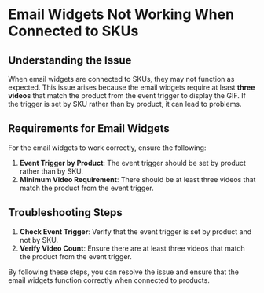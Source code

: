 # Email Widgets Not Working When Connected to SKUs

## Understanding the Issue

When email widgets are connected to SKUs, they may not function as expected. This issue arises because the email widgets require at least **three videos** that match the product from the event trigger to display the GIF. If the trigger is set by SKU rather than by product, it can lead to problems.

## Requirements for Email Widgets

For the email widgets to work correctly, ensure the following:

1. **Event Trigger by Product**: The event trigger should be set by product rather than by SKU.
2. **Minimum Video Requirement**: There should be at least three videos that match the product from the event trigger.

## Troubleshooting Steps

1. **Check Event Trigger**: Verify that the event trigger is set by product and not by SKU.
2. **Verify Video Count**: Ensure there are at least three videos that match the product from the event trigger.

By following these steps, you can resolve the issue and ensure that the email widgets function correctly when connected to products.